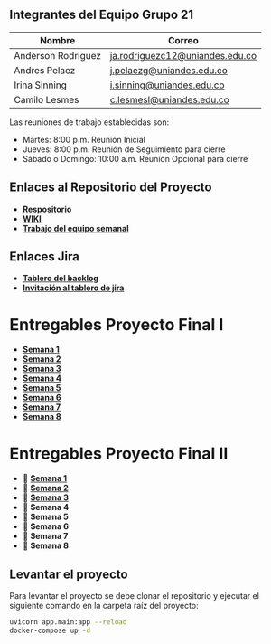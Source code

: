 ##  Integrantes del Equipo **Grupo 21** 

| Nombre             | Correo                         |
|--------------------|--------------------------------|
| Anderson Rodriguez | ja.rodriguezc12@uniandes.edu.co |
| Andres Pelaez      | j.pelaezg@uniandes.edu.co       |
| Irina Sinning      | i.sinning@uniandes.edu.co      |
| Camilo Lesmes      | c.lesmesl@uniandes.edu.co      |

Las reuniones de trabajo establecidas son:

* Martes: 8:00 p.m. Reunión Inicial
* Jueves: 8:00 p.m. Reunión de Seguimiento para cierre
* Sábado o Domingo: 10:00 a.m. Reunión Opcional para cierre

## Enlaces al Repositorio del Proyecto
* [**Respositorio**](https://github.com/lesmesl/Proyecto-Final-Grupo-21)
* [**WIKI**](https://github.com/lesmesl/Proyecto-Final-Grupo-21/wiki) 
* [**Trabajo del equipo semanal**](https://github.com/users/lesmesl/projects/3/views/1)

## Enlaces Jira
* [**Tablero del backlog**](https://proyecto-final-grupo-21-andes.atlassian.net/jira/software/projects/PFG2/boards/1)
* [**Invitación al tablero de jira**](https://id.atlassian.com/invite/p/jira-software?id=caFxmqGFROit2GHXifTPlA)

# Entregables Proyecto Final I
* [**Semana 1**](https://github.com/lesmesl/Proyecto-Final-Grupo-21/wiki/Semana-1)
* [**Semana 2**](https://github.com/lesmesl/Proyecto-Final-Grupo-21/wiki/Semana-2)
* [**Semana 3**](https://github.com/lesmesl/Proyecto-Final-Grupo-21/wiki/Semana--3)
* [**Semana 4**](https://github.com/lesmesl/Proyecto-Final-Grupo-21/wiki/Semana-4)
* [**Semana 5**](https://github.com/lesmesl/Proyecto-Final-Grupo-21/wiki/Semana-5)
* [**Semana 6**](https://github.com/lesmesl/Proyecto-Final-Grupo-21/wiki/Semana-6)
* [**Semana 7**](https://github.com/lesmesl/Proyecto-Final-Grupo-21/wiki/Semana-7)
* [**Semana 8**](https://github.com/lesmesl/Proyecto-Final-Grupo-21/wiki/Semana-8)

# Entregables Proyecto Final II
* 📅 [**Semana 1**](https://github.com/lesmesl/Proyecto-Final-Grupo-21/wiki/Semana-1-Proyecto-Final-II)
* 📅 [**Semana 2**](https://github.com/lesmesl/Proyecto-Final-Grupo-21/wiki/Semana-2-Proyecto-Final-II)
* 📅 [**Semana 3**](https://github.com/lesmesl/Proyecto-Final-Grupo-21/wiki/Semana-3-Proyecto-Final-II)
* 📅 **Semana 4**
* 📅 **Semana 5**
* 📅 **Semana 6**
* 📅 **Semana 7**
* 📅 **Semana 8**

## Levantar el proyecto
Para levantar el proyecto se debe clonar el repositorio y ejecutar el siguiente comando en la carpeta raíz del proyecto:

```bash
uvicorn app.main:app --reload
docker-compose up -d
```
